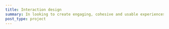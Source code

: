 ```yaml
---
title: Interaction design
summary: In looking to create engaging, cohesive and usable experiences, I can take the development of a product from initial conception through to prototyping, usability testing and design implementation.
post_type: project
---
```

